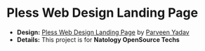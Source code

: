 # Pless Web Design Landing Page
- **Design:** [Pless Web Design Landing Page](https://www.behance.net/gallery/51276727/Pless-Web-Design-Landing-Page) by [Parveen Yadav](https://www.behance.net/parveenyadav7771)
- **Details:** This project is for **Natology OpenSource Techs**
